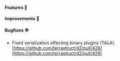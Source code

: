 #### Features 🚀

#### Improvements 🧹

#### Bugfixes ⛑️

- Fixed serialization affecting binary plugins (TALA).
  [https://github.com/terrastruct/d2/pull/426](https://github.com/terrastruct/d2/pull/426)
